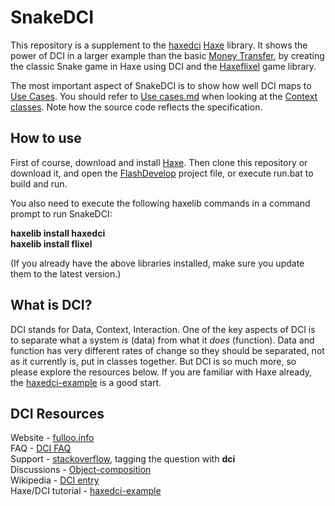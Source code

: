 # SnakeDCI

This repository is a supplement to the [haxedci](https://github.com/ciscoheat/haxedci) [Haxe](http://haxe.org) library. It shows the power of DCI in a larger example than the basic [Money Transfer](https://github.com/ciscoheat/haxedci-example), by creating the classic Snake game in Haxe using DCI and the [Haxeflixel](http://haxeflixel.com/) game library.

The most important aspect of SnakeDCI is to show how well DCI maps to [Use Cases](http://en.wikipedia.org/wiki/Use_case). You should refer to [Use cases.md](https://github.com/ciscoheat/SnakeDCI/blob/master/Use%20cases.md) when looking at the [Context classes](https://github.com/ciscoheat/SnakeDCI/tree/master/src/contexts). Note how the source code reflects the specification.

## How to use
First of course, download and install [Haxe](http://haxe.org). Then clone this repository or download it, and open the [FlashDevelop](http://www.flashdevelop.org/) project file, or execute run.bat to build and run.

You also need to execute the following haxelib commands in a command prompt to run SnakeDCI:

**haxelib install haxedci** <br>
**haxelib install flixel**

(If you already have the above libraries installed, make sure you update them to the latest version.)

## What is DCI?
DCI stands for Data, Context, Interaction. One of the key aspects of DCI is to separate what a system *is* (data) from what it *does* (function). Data and function has very different rates of change so they should be separated, not as it currently is, put in classes together. But DCI is so much more, so please explore the resources below. If you are familiar with Haxe already, the [haxedci-example](https://github.com/ciscoheat/haxedci-example) is a good start.

## DCI Resources
Website - [fulloo.info](http://fulloo.info) <br>
FAQ - [DCI FAQ](http://fulloo.info/doku.php?id=faq) <br>
Support - [stackoverflow](http://stackoverflow.com/questions/tagged/dci), tagging the question with **dci** <br>
Discussions - [Object-composition](https://groups.google.com/forum/?fromgroups#!forum/object-composition) <br>
Wikipedia - [DCI entry](http://en.wikipedia.org/wiki/Data,_Context,_and_Interaction) <br>
Haxe/DCI tutorial - [haxedci-example](https://github.com/ciscoheat/haxedci-example)
